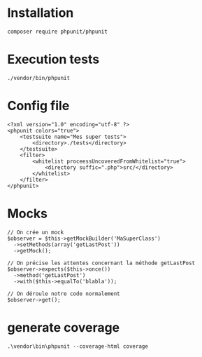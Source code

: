 Installation
===========================================
    composer require phpunit/phpunit

Execution tests
===========================================
    ./vendor/bin/phpunit

Config file
===========================================
    <?xml version="1.0" encoding="utf-8" ?>
    <phpunit colors="true">
        <testsuite name="Mes super tests">
            <directory>./tests</directory>
        </testsuite>
        <filter>
            <whitelist proceessUncoveredFromWhitelist="true">
                <directory suffic=".php">src/</directory>
            </whitelist>
        </filter>
    </phpunit>



Mocks
============================================
    // On crée un mock
    $observer = $this->getMockBuilder('MaSuperClass')
      ->setMethods(array('getLastPost'))
      ->getMock();

    // On précise les attentes concernant la méthode getLastPost
    $observer->expects($this->once())
      ->method('getLastPost')
      ->with($this->equalTo('blabla'));

    // On déroule notre code normalement
    $observer->get();


generate coverage
============================================
    .\vendor\bin\phpunit --coverage-html coverage